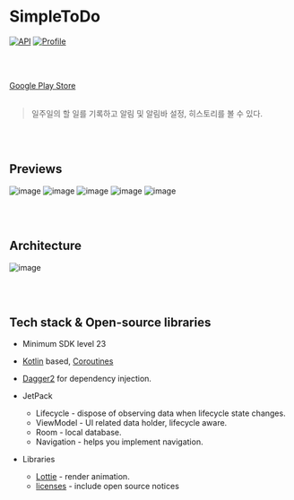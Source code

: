 # SimpleToDo

<p>
  <a href="https://android-arsenal.com/api?level=23"><img alt="API" src="https://img.shields.io/badge/API-23%2B-brightgreen.svg?style=flat"/></a>
  <a href="https://github.com/cacao1562"><img alt="Profile" src="https://img.shields.io/badge/Profile-cacao1562-lightgrey.svg"/></a>
</p>
<br></br>

[Google Play Store](https://play.google.com/store/apps/details?id=com.acacia.seventodo)
<br></br>

> 일주일의 할 일를 기록하고 알림 및 알림바 설정, 히스토리를 볼 수 있다.

<br></br>

## Previews
![image](./previews/todo1.png)
![image](./previews/todo2.png)
![image](./previews/todo3.png)
![image](./previews/todo4.png)
![image](./previews/todo5.png)

<br></br>

## Architecture
![image](./previews/final-architecture.png)

<br></br>

## Tech stack & Open-source libraries
- Minimum SDK level 23
- [Kotlin](https://kotlinlang.org/) based, [Coroutines](https://github.com/Kotlin/kotlinx.coroutines)
- [Dagger2](https://dagger.dev/dev-guide/) for dependency injection.
- JetPack
  - Lifecycle - dispose of observing data when lifecycle state changes.
  - ViewModel - UI related data holder, lifecycle aware.
  - Room - local database.
  - Navigation - helps you implement navigation.

- Libraries
  - [Lottie](https://airbnb.io/lottie/#/) - render animation.
  - [licenses](https://developers.google.com/android/guides/opensource) - include open source notices

